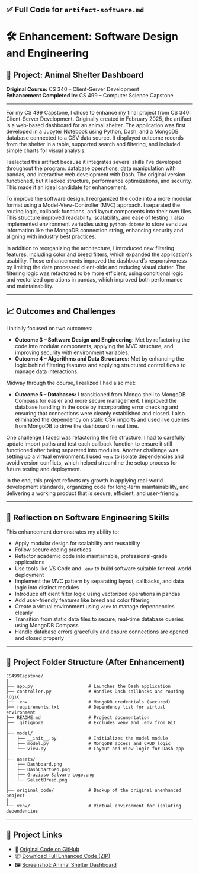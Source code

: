 
## ✅ Full Code for `artifact-software.md` 

# 🛠️ Enhancement: Software Design and Engineering

## 🐾 Project: Animal Shelter Dashboard  
**Original Course:** CS 340 – Client-Server Development  
**Enhancement Completed In:** CS 499 – Computer Science Capstone

---

For my CS 499 Capstone, I chose to enhance my final project from CS 340: Client-Server Development. Originally created in February 2025, the artifact is a web-based dashboard for an animal shelter. The application was first developed in a Jupyter Notebook using Python, Dash, and a MongoDB database connected to a CSV data source. It displayed outcome records from the shelter in a table, supported search and filtering, and included simple charts for visual analysis.

I selected this artifact because it integrates several skills I’ve developed throughout the program: database operations, data manipulation with pandas, and interactive web development with Dash. The original version functioned, but it lacked structure, performance optimizations, and security. This made it an ideal candidate for enhancement.

To improve the software design, I reorganized the code into a more modular format using a Model-View-Controller (MVC) approach. I separated the routing logic, callback functions, and layout components into their own files. This structure improved readability, scalability, and ease of testing. I also implemented environment variables using `python-dotenv` to store sensitive information like the MongoDB connection string, enhancing security and aligning with industry best practices.

In addition to reorganizing the architecture, I introduced new filtering features, including color and breed filters, which expanded the application's usability. These enhancements improved the dashboard’s responsiveness by limiting the data processed client-side and reducing visual clutter. The filtering logic was refactored to be more efficient, using conditional logic and vectorized operations in pandas, which improved both performance and maintainability.

---

## 📈 Outcomes and Challenges

I initially focused on two outcomes:

- **Outcome 3 – Software Design and Engineering:** Met by refactoring the code into modular components, applying the MVC structure, and improving security with environment variables.  
- **Outcome 4 – Algorithms and Data Structures:** Met by enhancing the logic behind filtering features and applying structured control flows to manage data interactions.

Midway through the course, I realized I had also met:

- **Outcome 5 – Databases:** I transitioned from Mongo shell to MongoDB Compass for easier and more secure management. I improved the database handling in the code by incorporating error checking and ensuring that connections were cleanly established and closed. I also eliminated the dependency on static CSV imports and used live queries from MongoDB to drive the dashboard in real time.

One challenge I faced was refactoring the file structure. I had to carefully update import paths and test each callback function to ensure it still functioned after being separated into modules. Another challenge was setting up a virtual environment. I used `venv` to isolate dependencies and avoid version conflicts, which helped streamline the setup process for future testing and deployment.

In the end, this project reflects my growth in applying real-world development standards, organizing code for long-term maintainability, and delivering a working product that is secure, efficient, and user-friendly.

---

## 🧠 Reflection on Software Engineering Skills

This enhancement demonstrates my ability to:
- Apply modular design for scalability and reusability  
- Follow secure coding practices  
- Refactor academic code into maintainable, professional-grade applications  
- Use tools like VS Code and `.env` to build software suitable for real-world deployment  
- Implement the MVC pattern by separating layout, callbacks, and data logic into distinct modules  
- Introduce efficient filter logic using vectorized operations in pandas  
- Add user-friendly features like breed and color filtering  
- Create a virtual environment using `venv` to manage dependencies cleanly  
- Transition from static data files to secure, real-time database queries using MongoDB Compass  
- Handle database errors gracefully and ensure connections are opened and closed properly

---

## 📁 Project Folder Structure (After Enhancement)

```plaintext
CS499Capstone/
│
├── app.py                     # Launches the Dash application
├── controller.py              # Handles Dash callbacks and routing logic
├── .env                       # MongoDB credentials (secured)
├── requirements.txt           # Dependency list for virtual environment
├── README.md                  # Project documentation
├── .gitignore                 # Excludes venv and .env from Git
│
├── model/
│   ├── __init__.py            # Initializes the model module
│   ├── model.py               # MongoDB access and CRUD logic
│   └── view.py                # Layout and view logic for Dash app
│
├── assets/
│   ├── Dashboard.png
│   ├── DashChartGeo.png
│   ├── Grazioso Salvare Logo.png
│   └── SelectBreed.png
│
├── original_code/             # Backup of the original unenhanced project
│
└── venv/                      # Virtual environment for isolating dependencies
````

---

## 🔗 Project Links

* 📁 [Original Code on GitHub](https://github.com/GregoriaRamirez/CS-499-Capstone/tree/main/original_code)
* 📦 [Download Full Enhanced Code (ZIP)](/assets/CS499Capstone.zip)
* 🖼️ [Screenshot: Animal Shelter Dashboard](/assets/Animal_Shelter_Dashboard.png)

```


